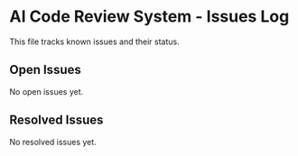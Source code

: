 # AI Code Review System - Issues Log

This file tracks known issues and their status.

## Open Issues

No open issues yet.

## Resolved Issues

No resolved issues yet. 